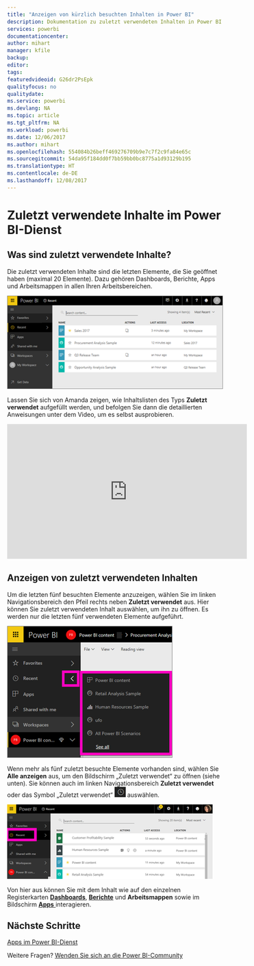 ```yaml
---
title: "Anzeigen von kürzlich besuchten Inhalten in Power BI"
description: Dokumentation zu zuletzt verwendeten Inhalten in Power BI
services: powerbi
documentationcenter: 
author: mihart
manager: kfile
backup: 
editor: 
tags: 
featuredvideoid: G26dr2PsEpk
qualityfocus: no
qualitydate: 
ms.service: powerbi
ms.devlang: NA
ms.topic: article
ms.tgt_pltfrm: NA
ms.workload: powerbi
ms.date: 12/06/2017
ms.author: mihart
ms.openlocfilehash: 554084b26beff469276709b9e7c7f2c9fa84e65c
ms.sourcegitcommit: 54da95f184dd0f7bb59bb0bc8775a1d93129b195
ms.translationtype: HT
ms.contentlocale: de-DE
ms.lasthandoff: 12/08/2017
---
```

# <a name="recent-content-in-power-bi-service"></a>**Zuletzt verwendete** Inhalte im Power BI-Dienst


## <a name="what-is-recent-content"></a>Was sind zuletzt verwendete Inhalte?
Die zuletzt verwendeten Inhalte sind die letzten Elemente, die Sie geöffnet haben (maximal 20 Elemente).  Dazu gehören Dashboards, Berichte, Apps und Arbeitsmappen in allen Ihren Arbeitsbereichen.

![](media/service-recent/power-bi-recent-screen.png)

Lassen Sie sich von Amanda zeigen, wie Inhaltslisten des Typs **Zuletzt verwendet** aufgefüllt werden, und befolgen Sie dann die detaillierten Anweisungen unter dem Video, um es selbst ausprobieren.

<iframe width="560" height="315" src="https://www.youtube.com/embed/G26dr2PsEpk" frameborder="0" allowfullscreen></iframe>

## <a name="display-recent-content"></a>Anzeigen von zuletzt verwendeten Inhalten
Um die letzten fünf besuchten Elemente anzuzeigen, wählen Sie im linken Navigationsbereich den Pfeil rechts neben **Zuletzt verwendet** aus.  Hier können Sie zuletzt verwendeten Inhalt auswählen, um ihn zu öffnen. Es werden nur die letzten fünf verwendeten Elemente aufgeführt.

![](media/service-recent/power-bi-recent-flyout-new.png)

Wenn mehr als fünf zuletzt besuchte Elemente vorhanden sind, wählen Sie **Alle anzeigen** aus, um den Bildschirm „Zuletzt verwendet“ zu öffnen (siehe unten). Sie können auch im linken Navigationsbereich **Zuletzt verwendet** oder das Symbol „Zuletzt verwendet“ ![](media/service-recent/power-bi-recent-icon.png) auswählen.

![](media/service-recent/power-bi-recent-list.png)

Von hier aus können Sie mit dem Inhalt wie auf den einzelnen Registerkarten [ **Dashboards**](service-dashboards.md), [ **Berichte**](service-reports.md) und **Arbeitsmappen** sowie im Bildschirm [ **Apps** ](service-install-use-apps.md) interagieren.

## <a name="next-steps"></a>Nächste Schritte
[Apps im Power BI-Dienst](service-install-use-apps.md)

Weitere Fragen? [Wenden Sie sich an die Power BI-Community](http://community.powerbi.com/)

